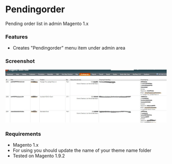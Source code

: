 # Pendingorder
Pending order list in admin Magento 1.x

### Features
- Creates "Pendingorder" menu item under admin area

### Screenshot
![](https://github.com/andriisgit/Pendingorder/blob/master/screenshot.jpg)

### Requirements
- Magento 1.x
- For using you should update the name of your theme name folder
- Tested on Magento 1.9.2